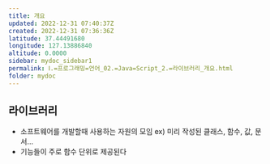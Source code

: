 ```yaml
---
title: 개요
updated: 2022-12-31 07:40:37Z
created: 2022-12-31 07:36:36Z
latitude: 37.44491680
longitude: 127.13886840
altitude: 0.0000
sidebar: mydoc_sidebar1
permalink: Ⅰ.=프로그래밍=언어_02.=Java=Script_2.=라이브러리_개요.html
folder: mydoc
---
```


## 라이브러리
- 소프트웨어를 개발할때 사용하는 자원의 모임
  ex) 미리 작성된 클래스, 함수, 값, 문서...
- 기능들이 주로 함수 단위로 제공된다
